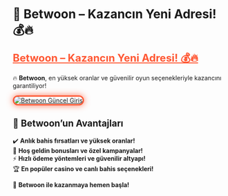 # 🎯 Betwoon – Kazancın Yeni Adresi! 💰🔥  

<a href="https://cutt.ly/BetwoonLink" title="Betwoon Güncel Giriş" style="color: #ff5733; font-size: 24px; font-weight: bold;">Betwoon – Kazancın Yeni Adresi! 💰🔥</a>  

🔥 **Betwoon**, en yüksek oranlar ve güvenilir oyun seçenekleriyle kazancını garantiliyor!  

<a href="https://cutt.ly/BetwoonLink" title="Betwoon Güncel Giriş">  
<img src="https://i.ibb.co/BtMhhf6/g-venligiris.jpg" alt="Betwoon Güncel Giriş" style="max-width: 100%; border: 3px solid #ff5733; border-radius: 15px; box-shadow: 0px 0px 15px rgba(255, 87, 51, 0.8);">  
</a>  

## 🚀 **Betwoon’un Avantajları**  
✔️ **Anlık bahis fırsatları ve yüksek oranlar!**  
🎁 **Hoş geldin bonusları ve özel kampanyalar!**  
⚡ **Hızlı ödeme yöntemleri ve güvenilir altyapı!**  
🏆 **En popüler casino ve canlı bahis seçenekleri!**  

💎 **Betwoon ile kazanmaya hemen başla!**  
